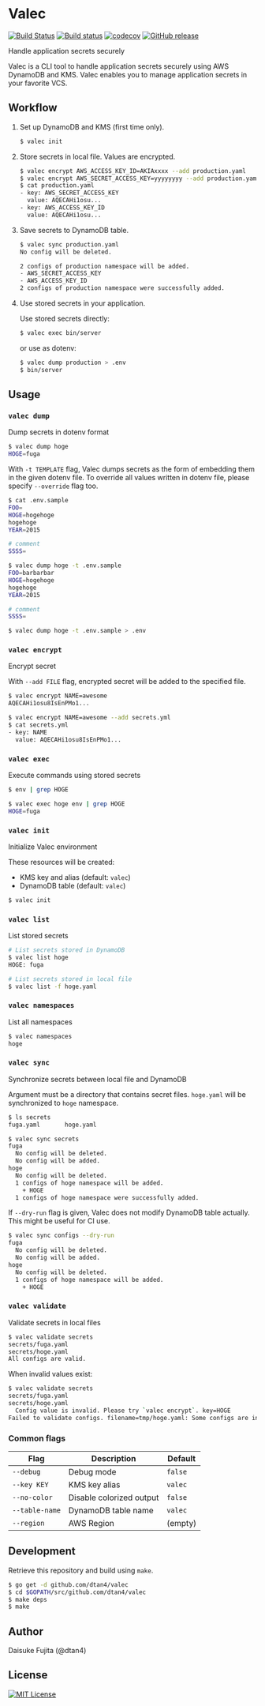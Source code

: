 # Valec

[![Build Status](https://travis-ci.org/dtan4/valec.svg?branch=master)](https://travis-ci.org/dtan4/valec)
[![Build status](https://ci.appveyor.com/api/projects/status/5re33kx1xwqgeswi/branch/master?svg=true)](https://ci.appveyor.com/project/dtan4/valec/branch/master)
[![codecov](https://codecov.io/gh/dtan4/valec/branch/master/graph/badge.svg)](https://codecov.io/gh/dtan4/valec)
[![GitHub release](https://img.shields.io/github/release/dtan4/valec.svg)](https://github.com/dtan4/valec/releases)

Handle application secrets securely

Valec is a CLI tool to handle application secrets securely using AWS DynamoDB and KMS.
Valec enables you to manage application secrets in your favorite VCS.

## Workflow

1. Set up DynamoDB and KMS (first time only).

    ```bash
    $ valec init
    ```

2. Store secrets in local file. Values are encrypted.

    ```bash
    $ valec encrypt AWS_ACCESS_KEY_ID=AKIAxxxx --add production.yaml
    $ valec encrypt AWS_SECRET_ACCESS_KEY=yyyyyyyy --add production.yaml
    $ cat production.yaml
    - key: AWS_SECRET_ACCESS_KEY
      value: AQECAHi1osu...
    - key: AWS_ACCESS_KEY_ID
      value: AQECAHi1osu...
    ```

3. Save secrets to DynamoDB table.

    ```bash
    $ valec sync production.yaml
    No config will be deleted.

    2 configs of production namespace will be added.
    - AWS_SECRET_ACCESS_KEY
    - AWS_ACCESS_KEY_ID
    2 configs of production namespace were successfully added.
    ```

4. Use stored secrets in your application.

    Use stored secrets directly:

    ```bash
    $ valec exec bin/server
    ```

    or use as dotenv:

    ```bash
    $ valec dump production > .env
    $ bin/server
    ```

## Usage

### `valec dump`

Dump secrets in dotenv format

```bash
$ valec dump hoge
HOGE=fuga
```

With `-t TEMPLATE` flag, Valec dumps secrets as the form of embedding them in the given dotenv file. To override all values written in dotenv file, please specify `--override` flag too.

```bash
$ cat .env.sample
FOO=
HOGE=hogehoge
hogehoge
YEAR=2015

# comment
SSSS=

$ valec dump hoge -t .env.sample
FOO=barbarbar
HOGE=hogehoge
hogehoge
YEAR=2015

# comment
SSSS=

$ valec dump hoge -t .env.sample > .env
```

### `valec encrypt`

Encrypt secret

With `--add FILE` flag, encrypted secret will be added to the specified file.

```bash
$ valec encrypt NAME=awesome
AQECAHi1osu8IsEnPMo1...

$ valec encrypt NAME=awesome --add secrets.yml
$ cat secrets.yml
- key: NAME
  value: AQECAHi1osu8IsEnPMo1...
```

### `valec exec`

Execute commands using stored secrets

```bash
$ env | grep HOGE

$ valec exec hoge env | grep HOGE
HOGE=fuga
```

### `valec init`

Initialize Valec environment

These resources will be created:

- KMS key and alias (default: `valec`)
- DynamoDB table (default: `valec`)

```bash
$ valec init
```

### `valec list`

List stored secrets

```bash
# List secrets stored in DynamoDB
$ valec list hoge
HOGE: fuga

# List secrets stored in local file
$ valec list -f hoge.yaml
```

### `valec namespaces`

List all namespaces

```bash
$ valec namespaces
hoge
```

### `valec sync`

Synchronize secrets between local file and DynamoDB

Argument must be a directory that contains secret files. `hoge.yaml` will be synchronized to `hoge` namespace.

```bash
$ ls secrets
fuga.yaml       hoge.yaml

$ valec sync secrets
fuga
  No config will be deleted.
  No config will be added.
hoge
  No config will be deleted.
  1 configs of hoge namespace will be added.
    + HOGE
  1 configs of hoge namespace were successfully added.
```

If `--dry-run` flag is given, Valec does not modify DynamoDB table actually. This might be useful for CI use.

```bash
$ valec sync configs --dry-run
fuga
  No config will be deleted.
  No config will be added.
hoge
  No config will be deleted.
  1 configs of hoge namespace will be added.
    + HOGE
```

### `valec validate`

Validate secrets in local files

```bash
$ valec validate secrets
secrets/fuga.yaml
secrets/hoge.yaml
All configs are valid.
```

When invalid values exist:

```bash
$ valec validate secrets
secrets/fuga.yaml
secrets/hoge.yaml
  Config value is invalid. Please try `valec encrypt`. key=HOGE
Failed to validate configs. filename=tmp/hoge.yaml: Some configs are invalid.
```

### Common flags

|Flag|Description|Default|
|---|---|---|
|`--debug`|Debug mode|`false`|
|`--key KEY`|KMS key alias|`valec`|
|`--no-color`|Disable colorized output|`false`|
|`--table-name`|DynamoDB table name|`valec`|
|`--region`|AWS Region|(empty)|

## Development

Retrieve this repository and build using `make`.

```bash
$ go get -d github.com/dtan4/valec
$ cd $GOPATH/src/github.com/dtan4/valec
$ make deps
$ make
```

## Author

Daisuke Fujita (@dtan4)

## License

[![MIT License](http://img.shields.io/badge/license-MIT-blue.svg?style=flat)](LICENSE)
